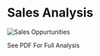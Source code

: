 # Sales Analysis

![Sales Oppurtunities](https://imagedelivery.net/K5TI-EHerRDIgbgGIcCsuw/23fd49b4-f0b2-4c04-efae-c06790f07d00/public)

See PDF For Full Analysis
